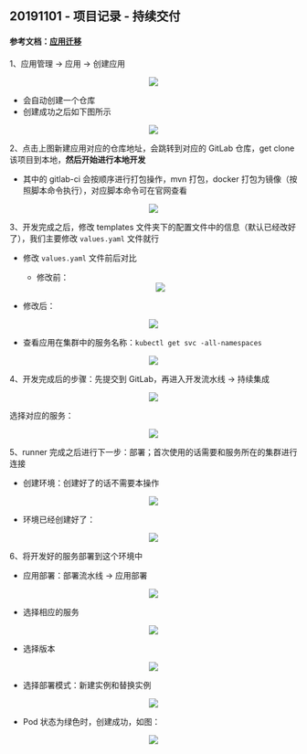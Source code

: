 ## 20191101 - 项目记录 - 持续交付



#### 参考文档：[应用迁移](http://choerodon.io/zh/docs/transference-guide/application-migration/)



1、应用管理 -> 应用 -> 创建应用



<div align=center><img src="https://mortre-picgo.oss-cn-beijing.aliyuncs.com/20191101111809.png"/></div>


- 会自动创建一个仓库
- 创建成功之后如下图所示



<div align=center><img src="https://mortre-picgo.oss-cn-beijing.aliyuncs.com/20191101111950.png"/></div>


2、点击上图新建应用对应的仓库地址，会跳转到对应的 GitLab 仓库，get clone 该项目到本地，**然后开始进行本地开发**

- 其中的 gitlab-ci 会按顺序进行打包操作，mvn 打包，docker 打包为镜像（按照脚本命令执行），对应脚本命令可在官网查看



<div align=center><img src="https://mortre-picgo.oss-cn-beijing.aliyuncs.com/20191101112747.png"/></div>


3、开发完成之后，修改 templates 文件夹下的配置文件中的信息（默认已经改好了），我们主要修改 `values.yaml` 文件就行

- 修改 `values.yaml` 文件前后对比

  - 修改前：

  <div align=center><img src="https://mortre-picgo.oss-cn-beijing.aliyuncs.com/20191101113321.png"/></div>



- 修改后：



<div align=center><img src="https://mortre-picgo.oss-cn-beijing.aliyuncs.com/20191101113158.png"/></div>


- 查看应用在集群中的服务名称：`kubectl get svc -all-namespaces`



<div align=center><img src="https://mortre-picgo.oss-cn-beijing.aliyuncs.com/20191101113022.png"/></div>


4、开发完成后的步骤：先提交到 GitLab，再进入开发流水线 -> 持续集成



<div align=center><img src="https://mortre-picgo.oss-cn-beijing.aliyuncs.com/20191101113452.png"/></div>


选择对应的服务：




<div align=center><img src="https://mortre-picgo.oss-cn-beijing.aliyuncs.com/20191101113621.png"/></div>


5、runner 完成之后进行下一步：部署；首次使用的话需要和服务所在的集群进行连接

- 创建环境：创建好了的话不需要本操作




<div align=center><img src="https://mortre-picgo.oss-cn-beijing.aliyuncs.com/20191101113935.png"/></div>


- 环境已经创建好了：



<div align=center><img src="https://mortre-picgo.oss-cn-beijing.aliyuncs.com/20191101114042.png"/></div>


6、将开发好的服务部署到这个环境中

- 应用部署：部署流水线 -> 应用部署



<div align=center><img src="https://mortre-picgo.oss-cn-beijing.aliyuncs.com/20191101115143.png"/></div>


- 选择相应的服务



<div align=center><img src="https://mortre-picgo.oss-cn-beijing.aliyuncs.com/20191101114406.png"/></div>



- 选择版本



<div align=center><img src="https://mortre-picgo.oss-cn-beijing.aliyuncs.com/20191101114505.png"/></div>


- 选择部署模式：新建实例和替换实例



<div align=center><img src="https://mortre-picgo.oss-cn-beijing.aliyuncs.com/20191101114548.png"/></div>


- Pod 状态为绿色时，创建成功，如图：



<div align=center><img src="https://mortre-picgo.oss-cn-beijing.aliyuncs.com/20191101114700.png"/></div>

